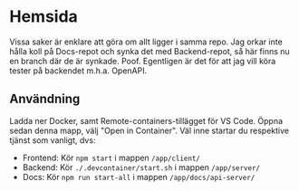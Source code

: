 # Hemsida
Vissa saker är enklare att göra om allt ligger i samma repo. Jag orkar inte hålla koll på Docs-repot och synka det med Backend-repot, så här finns nu en branch där de är synkade. Poof. Egentligen är det för att jag vill köra tester på backendet m.h.a. OpenAPI.

## Användning
Ladda ner Docker, samt Remote-containers-tillägget för VS Code. Öppna sedan denna mapp, välj "Open in Container". Väl inne startar du respektive tjänst som vanligt, dvs:
 - Frontend: Kör `npm start` i mappen `/app/client/`
 - Backend: Kör `./.devcontainer/start.sh` i mappen `/app/server/`
 - Docs: Kör `npm run start-all` i mappen `/app/docs/api-server/`
